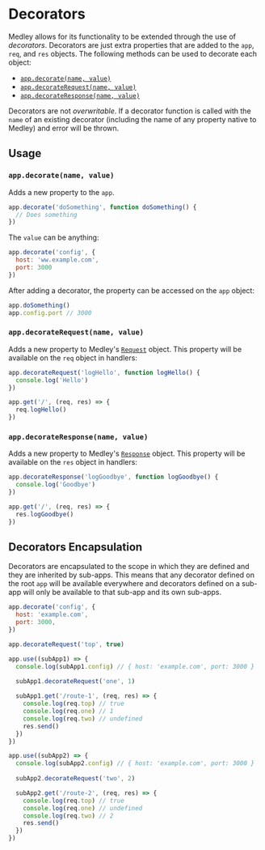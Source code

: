 # Decorators

Medley allows for its functionality to be extended through the use of *decorators*.
Decorators are just extra properties that are added to the `app`, `req`, and `res`
objects. The following methods can be used to decorate each object:

+ [`app.decorate(name, value)`](#decorate)
+ [`app.decorateRequest(name, value)`](#decorate-request)
+ [`app.decorateResponse(name, value)`](#decorate-response)

Decorators are not *overwritable*. If a decorator function is called with the `name` of an existing
decorator (including the name of any property native to Medley) and error will be thrown.


## Usage

<a id="decorate"></a>
### `app.decorate(name, value)`

Adds a new property to the `app`.

```js
app.decorate('doSomething', function doSomething() {
  // Does something
})
```

The `value` can be anything:

```js
app.decorate('config', {
  host: 'ww.example.com',
  port: 3000
})
```

After adding a decorator, the property can be accessed on the `app` object:

```js
app.doSomething()
app.config.port // 3000
```

<a id="decorate-request"></a>
### `app.decorateRequest(name, value)`

Adds a new property to Medley's [`Request`](Request.md) object. This property
will be available on the `req` object in handlers:

```js
app.decorateRequest('logHello', function logHello() {
  console.log('Hello')
})

app.get('/', (req, res) => {
  req.logHello()  
})
```

<a id="decorate-response"></a>
### `app.decorateResponse(name, value)`

Adds a new property to Medley's [`Response`](Response.md) object. This property
will be available on the `res` object in handlers:

```js
app.decorateResponse('logGoodbye', function logGoodbye() {
  console.log('Goodbye')
})

app.get('/', (req, res) => {
  res.logGoodbye()  
})
```

<a id="encapsulation"></a>
## Decorators Encapsulation

Decorators are encapsulated to the scope in which they are defined and they are
inherited by sub-apps. This means that any decorator defined on the root `app`
will be available everywhere and decorators defined on a sub-app will only
be available to that sub-app and its own sub-apps.

```js
app.decorate('config', {
  host: 'example.com',
  port: 3000,
})

app.decorateRequest('top', true)

app.use((subApp1) => {
  console.log(subApp1.config) // { host: 'example.com', port: 3000 }
  
  subApp1.decorateRequest('one', 1)

  subApp1.get('/route-1', (req, res) => {
    console.log(req.top) // true
    console.log(req.one) // 1
    console.log(req.two) // undefined
    res.send()
  })
})

app.use((subApp2) => {
  console.log(subApp2.config) // { host: 'example.com', port: 3000 }
  
  subApp2.decorateRequest('two', 2)

  subApp2.get('/route-2', (req, res) => {
    console.log(req.top) // true
    console.log(req.one) // undefined
    console.log(req.two) // 2
    res.send()
  })
})
```
